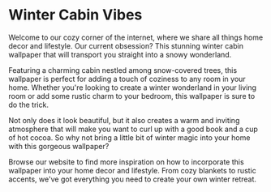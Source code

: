 <!--
Write me markdown content of website with wallpaper:

"A cozy winter cabin surrounded by snow-covered trees for a home decor or lifestyle blog"

The header of the page should not be copy of the text but rather a real content of the website which is using this wallpaper.
-->

<!--font:Poppins-->

# Winter Cabin Vibes

Welcome to our cozy corner of the internet, where we share all things home decor and lifestyle. Our current obsession? This stunning winter cabin wallpaper that will transport you straight into a snowy wonderland.

Featuring a charming cabin nestled among snow-covered trees, this wallpaper is perfect for adding a touch of coziness to any room in your home. Whether you're looking to create a winter wonderland in your living room or add some rustic charm to your bedroom, this wallpaper is sure to do the trick.

Not only does it look beautiful, but it also creates a warm and inviting atmosphere that will make you want to curl up with a good book and a cup of hot cocoa. So why not bring a little bit of winter magic into your home with this gorgeous wallpaper?

Browse our website to find more inspiration on how to incorporate this wallpaper into your home decor and lifestyle. From cozy blankets to rustic accents, we've got everything you need to create your own winter retreat.
